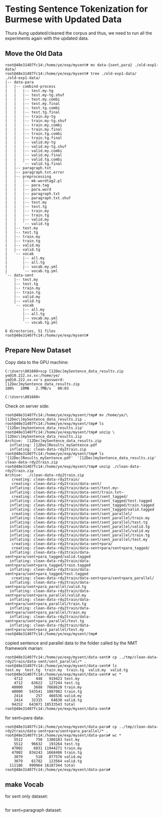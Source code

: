 # Testing Sentence Tokenization for Burmese with Updated Data

Thura Aung updated/cleaned the corpus and thus, we need to run all the experiments again with the updated data.  

## Move the Old Data

```
root@48e31407fc14:/home/ye/exp/mysent# mv data-{sent,para} ./old-exp1-data/
root@48e31407fc14:/home/ye/exp/mysent# tree ./old-exp1-data/
./old-exp1-data/
|-- data-para
|   |-- combind-process
|   |   |-- test.my-tg
|   |   |-- test.my-tg.shuf
|   |   |-- test.my.combi
|   |   |-- test.my.final
|   |   |-- test.tg.combi
|   |   |-- test.tg.final
|   |   |-- train.my-tg
|   |   |-- train.my-tg.shuf
|   |   |-- train.my.combi
|   |   |-- train.my.final
|   |   |-- train.tg.combi
|   |   |-- train.tg.final
|   |   |-- valid.my-tg
|   |   |-- valid.my-tg.shuf
|   |   |-- valid.my.combi
|   |   |-- valid.my.final
|   |   |-- valid.tg.combi
|   |   `-- valid.tg.final
|   |-- paragraph.txt
|   |-- paragraph.txt.error
|   |-- preprocessing
|   |   |-- mk-wordtag2.pl
|   |   |-- para.tag
|   |   |-- para.word
|   |   |-- paragraph.txt
|   |   |-- paragraph.txt.shuf
|   |   |-- test.my
|   |   |-- test.tg
|   |   |-- train.my
|   |   |-- train.tg
|   |   |-- valid.my
|   |   `-- valid.tg
|   |-- test.my
|   |-- test.tg
|   |-- train.my
|   |-- train.tg
|   |-- valid.my
|   |-- valid.tg
|   `-- vocab
|       |-- all.my
|       |-- all.tg
|       |-- vocab.my.yml
|       `-- vocab.tg.yml
`-- data-sent
    |-- test.my
    |-- test.tg
    |-- train.my
    |-- train.tg
    |-- valid.my
    |-- valid.tg
    `-- vocab
        |-- all.my
        |-- all.tg
        |-- vocab.my.yml
        `-- vocab.tg.yml

6 directories, 51 files
root@48e31407fc14:/home/ye/exp/mysent#
```

## Prepare New Dataset

Copy data to the GPU machine:  

```
C:\Users\801680>scp [12Dec]mySentence_data_results.zip ye@10.222.xx.xx:/home/ye/
ye@10.222.xx.xx's password:
[12Dec]mySentence_data_results.zip                                                          100%   10MB   2.7MB/s   00:03

C:\Users\801680>
```

Check on server side:  

```
root@48e31407fc14:/home/ye/exp/mysent/tmp# mv /home/ye/\[12Dec\]mySentence_data_results.zip .
root@48e31407fc14:/home/ye/exp/mysent/tmp# ls
'[12Dec]mySentence_data_results.zip'
root@48e31407fc14:/home/ye/exp/mysent/tmp# unzip \[12Dec\]mySentence_data_results.zip
Archive:  [12Dec]mySentence_data_results.zip
  inflating: [12Dec]Results_mySentence.pdf
  inflating: clean-data-rdy2train.zip
root@48e31407fc14:/home/ye/exp/mysent/tmp# ls
'[12Dec]Results_mySentence.pdf'  '[12Dec]mySentence_data_results.zip'   clean-data-rdy2train.zip
root@48e31407fc14:/home/ye/exp/mysent/tmp# unzip ./clean-data-rdy2train.zip
Archive:  ./clean-data-rdy2train.zip
   creating: clean-data-rdy2train/
   creating: clean-data-rdy2train/data-sent/
  inflating: clean-data-rdy2train/data-sent/test.my~
  inflating: clean-data-rdy2train/data-sent/train.txt~
   creating: clean-data-rdy2train/data-sent/sent_tagged/
  inflating: clean-data-rdy2train/data-sent/sent_tagged/test.tagged
  inflating: clean-data-rdy2train/data-sent/sent_tagged/train.tagged
  inflating: clean-data-rdy2train/data-sent/sent_tagged/valid.tagged
   creating: clean-data-rdy2train/data-sent/sent_parallel/
  inflating: clean-data-rdy2train/data-sent/sent_parallel/train.my
  inflating: clean-data-rdy2train/data-sent/sent_parallel/test.tg
  inflating: clean-data-rdy2train/data-sent/sent_parallel/valid.tg
  inflating: clean-data-rdy2train/data-sent/sent_parallel/valid.my
  inflating: clean-data-rdy2train/data-sent/sent_parallel/train.tg
  inflating: clean-data-rdy2train/data-sent/sent_parallel/test.my
   creating: clean-data-rdy2train/data-sent+para/
   creating: clean-data-rdy2train/data-sent+para/sent+para_tagged/
  inflating: clean-data-rdy2train/data-sent+para/sent+para_tagged/valid.tagged
  inflating: clean-data-rdy2train/data-sent+para/sent+para_tagged/train.tagged
  inflating: clean-data-rdy2train/data-sent+para/sent+para_tagged/test.tagged
   creating: clean-data-rdy2train/data-sent+para/sent+para_parallel/
  inflating: clean-data-rdy2train/data-sent+para/sent+para_parallel/valid.tg
  inflating: clean-data-rdy2train/data-sent+para/sent+para_parallel/valid.my
  inflating: clean-data-rdy2train/data-sent+para/sent+para_parallel/train.tg
  inflating: clean-data-rdy2train/data-sent+para/sent+para_parallel/train.my
  inflating: clean-data-rdy2train/data-sent+para/sent+para_parallel/test.tg
  inflating: clean-data-rdy2train/data-sent+para/sent+para_parallel/test.my
root@48e31407fc14:/home/ye/exp/mysent/tmp#
```

copied sentence and parallel data to the folder called by the NMT framework marian:  

```
root@48e31407fc14:/home/ye/exp/mysent/data-sent# cp ../tmp/clean-data-rdy2train/data-sent/sent_parallel/* .
root@48e31407fc14:/home/ye/exp/mysent/data-sent# ls
test.my  test.tg  train.my  train.tg  valid.my  valid.tg
root@48e31407fc14:/home/ye/exp/mysent/data-sent# wc *
    4712      448   919423 test.my
    4712    63622   127244 test.tg
   40000     3688  7868628 train.my
   40000   543541  1087082 train.tg
    2414      257   466536 valid.my
    2414    32315    64630 valid.tg
   94252   643871 10533543 total
root@48e31407fc14:/home/ye/exp/mysent/data-sent#
```

for sent+para data:  

```
root@48e31407fc14:/home/ye/exp/mysent/data-para# cp ../tmp/clean-data-rdy2train/data-sent+para/sent+para_parallel/* .
root@48e31407fc14:/home/ye/exp/mysent/data-para# wc *
    5512      758  1380183 test.my
    5512    96632   193264 test.tg
   47002     6031 11944271 train.my
   47002   834243  1668486 train.tg
    3079      518   877576 valid.my
    3079    61782   123564 valid.tg
  111186   999964 16187344 total
root@48e31407fc14:/home/ye/exp/mysent/data-para#
```

## make Vocab

for sent only dataset:  

```

```

for sent+paragraph dataset:  

```

```

```

```

```

```

```

```

```

```

```

```

```

```

```

```

```

```

```

```

```

```

```

```

```

```

```

```

```

```

```

```

```

```

```

```

```

```

```

```

```

```

```

```

```

```

```

```

```

```

```

```

```

```

```

```

```

```

```

```

```

```

```

```

```

```

```

```

```

```

```

```

```

```

```

```

```

```

```

```

```

```

```

```

```

```

```

```

```

```

```

```

```

```

```

```

```

```

```

```

```

```

```

```

```

```

```

```

```

```

```

```

```

```

```

```
